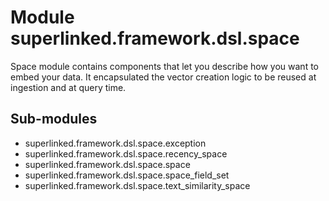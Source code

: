 Module superlinked.framework.dsl.space
======================================
Space module contains components that let you describe how you want to embed your data.
It encapsulated the vector creation logic to be reused at ingestion and at query time.

Sub-modules
-----------
* superlinked.framework.dsl.space.exception
* superlinked.framework.dsl.space.recency_space
* superlinked.framework.dsl.space.space
* superlinked.framework.dsl.space.space_field_set
* superlinked.framework.dsl.space.text_similarity_space